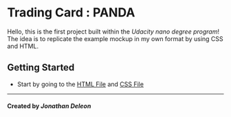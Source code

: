 # Trading Card : **PANDA**

Hello, this is the first project built within the *Udacity nano degree program*! The idea is to replicate the example mockup in my own format by using CSS and HTML.

## Getting Started

- Start by going to the [HTML File](card.html) and [CSS File](styles.css)

***

#### Created by *Jonathan Deleon*

